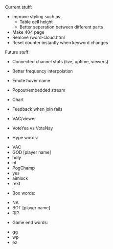 Current stuff:
* Improve styling such as:
  - Table cell height
  - Better seperation between different parts
* Make 404 page
* Remove /word-cloud.html
* Reset counter instantly when keyword changes

Future stuff:
* Connected channel stats (live, uptime, viewers)
* Better frequency interpolation
* Emote hover name
* Popout/embedded stream
* Chart
* Feedback when join fails
* VAC/viewer
* VoteYea vs VoteNay

* Hype words:
 - VAC
 - GOD [player name]
 - holy
 - nt
 - PogChamp
 - yes
 - aimlock
 - rekt

* Boo words:
 - NA
 - BOT [player name]
 - RIP

* Game end words:
 - gg
 - wp
 - ez
